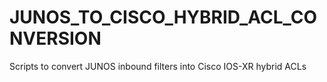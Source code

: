 # JUNOS_TO_CISCO_HYBRID_ACL_CONVERSION
Scripts to convert JUNOS inbound filters into Cisco IOS-XR hybrid ACLs
